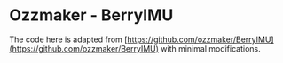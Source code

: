 # Ozzmaker - BerryIMU 
The code here is adapted from [https://github.com/ozzmaker/BerryIMU](https://github.com/ozzmaker/BerryIMU) with minimal modifications.